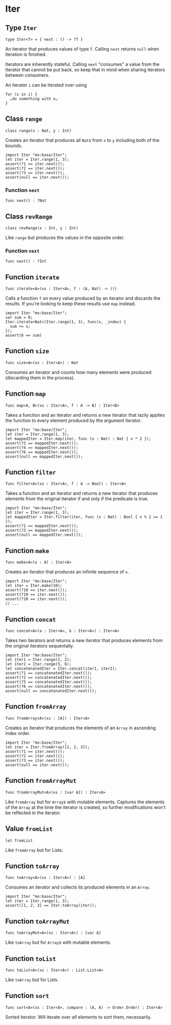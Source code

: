 # Iter

## Type `Iter`
``` motoko no-repl
type Iter<T> = { next : () -> ?T }
```

 An iterator that produces values of type `T`. Calling `next` returns
 `null` when iteration is finished.

 Iterators are inherently stateful. Calling `next` "consumes" a value from
 the Iterator that cannot be put back, so keep that in mind when sharing
 iterators between consumers.

 An iterater `i` can be iterated over using
 ```
 for (x in i) {
   …do something with x…
 }
 ```

## Class `range`

``` motoko no-repl
class range(x : Nat, y : Int)
```

 Creates an iterator that produces all `Nat`s from `x` to `y` including
 both of the bounds.
 ```motoko
 import Iter "mo:base/Iter";
 let iter = Iter.range(1, 3);
 assert(?1 == iter.next());
 assert(?2 == iter.next());
 assert(?3 == iter.next());
 assert(null == iter.next());
 ```

### Function `next`
``` motoko no-repl
func next() : ?Nat
```


## Class `revRange`

``` motoko no-repl
class revRange(x : Int, y : Int)
```

 Like `range` but produces the values in the opposite
 order.

### Function `next`
``` motoko no-repl
func next() : ?Int
```


## Function `iterate`
``` motoko no-repl
func iterate<A>(xs : Iter<A>, f : (A, Nat) -> ())
```

 Calls a function `f` on every value produced by an iterator and discards
 the results. If you're looking to keep these results use `map` instead.

 ```motoko
 import Iter "mo:base/Iter";
 var sum = 0;
 Iter.iterate<Nat>(Iter.range(1, 3), func(x, _index) {
   sum += x;
 });
 assert(6 == sum)
 ```

## Function `size`
``` motoko no-repl
func size<A>(xs : Iter<A>) : Nat
```

 Consumes an iterator and counts how many elements were produced
 (discarding them in the process).

## Function `map`
``` motoko no-repl
func map<A, B>(xs : Iter<A>, f : A -> B) : Iter<B>
```

 Takes a function and an iterator and returns a new iterator that lazily applies
 the function to every element produced by the argument iterator.
 ```motoko
 import Iter "mo:base/Iter";
 let iter = Iter.range(1, 3);
 let mappedIter = Iter.map(iter, func (x : Nat) : Nat { x * 2 });
 assert(?2 == mappedIter.next());
 assert(?4 == mappedIter.next());
 assert(?6 == mappedIter.next());
 assert(null == mappedIter.next());
 ```

## Function `filter`
``` motoko no-repl
func filter<A>(xs : Iter<A>, f : A -> Bool) : Iter<A>
```

 Takes a function and an iterator and returns a new iterator that produces
 elements from the original iterator if and only if the predicate is true.
 ```motoko
 import Iter "mo:base/Iter";
 let iter = Iter.range(1, 3);
 let mappedIter = Iter.filter(iter, func (x : Nat) : Bool { x % 2 == 1 });
 assert(?1 == mappedIter.next());
 assert(?3 == mappedIter.next());
 assert(null == mappedIter.next());
 ```

## Function `make`
``` motoko no-repl
func make<A>(x : A) : Iter<A>
```

 Creates an iterator that produces an infinite sequence of `x`.
 ```motoko
 import Iter "mo:base/Iter";
 let iter = Iter.make(10);
 assert(?10 == iter.next());
 assert(?10 == iter.next());
 assert(?10 == iter.next());
 // ...
 ```

## Function `concat`
``` motoko no-repl
func concat<A>(a : Iter<A>, b : Iter<A>) : Iter<A>
```

 Takes two iterators and returns a new iterator that produces
 elements from the original iterators sequentally.
 ```motoko
 import Iter "mo:base/Iter";
 let iter1 = Iter.range(1, 2);
 let iter2 = Iter.range(5, 6);
 let concatenatedIter = Iter.concat(iter1, iter2);
 assert(?1 == concatenatedIter.next());
 assert(?2 == concatenatedIter.next());
 assert(?5 == concatenatedIter.next());
 assert(?6 == concatenatedIter.next());
 assert(null == concatenatedIter.next());
 ```

## Function `fromArray`
``` motoko no-repl
func fromArray<A>(xs : [A]) : Iter<A>
```

 Creates an iterator that produces the elements of an `Array` in ascending index order.
 ```motoko
 import Iter "mo:base/Iter";
 let iter = Iter.fromArray([1, 2, 3]);
 assert(?1 == iter.next());
 assert(?2 == iter.next());
 assert(?3 == iter.next());
 assert(null == iter.next());
 ```

## Function `fromArrayMut`
``` motoko no-repl
func fromArrayMut<A>(xs : [var A]) : Iter<A>
```

 Like `fromArray` but for `Array`s with mutable elements. Captures
 the elements of the `Array` at the time the iterator is created, so
 further modifications won't be reflected in the iterator.

## Value `fromList`
``` motoko no-repl
let fromList
```

 Like `fromArray` but for Lists.

## Function `toArray`
``` motoko no-repl
func toArray<A>(xs : Iter<A>) : [A]
```

 Consumes an iterator and collects its produced elements in an `Array`.
 ```motoko
 import Iter "mo:base/Iter";
 let iter = Iter.range(1, 3);
 assert([1, 2, 3] == Iter.toArray(iter));
 ```

## Function `toArrayMut`
``` motoko no-repl
func toArrayMut<A>(xs : Iter<A>) : [var A]
```

 Like `toArray` but for `Array`s with mutable elements.

## Function `toList`
``` motoko no-repl
func toList<A>(xs : Iter<A>) : List.List<A>
```

 Like `toArray` but for Lists.

## Function `sort`
``` motoko no-repl
func sort<A>(xs : Iter<A>, compare : (A, A) -> Order.Order) : Iter<A>
```

 Sorted iterator.  Will iterate over *all* elements to sort them, necessarily.
